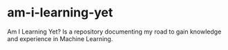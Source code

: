 # am-i-learning-yet
Am I Learning Yet? Is a repository documenting my road to gain knowledge and experience in Machine Learning.
